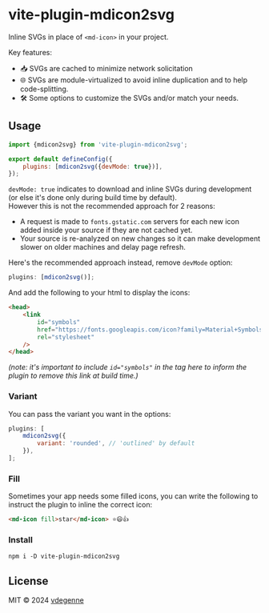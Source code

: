 # vite-plugin-mdicon2svg

Inline SVGs in place of `<md-icon>` in your project.

Key features:

- 📥 SVGs are cached to minimize network solicitation
- 🌐 SVGs are module-virtualized to avoid inline duplication and to help code-splitting.
- 🛠️ Some options to customize the SVGs and/or match your needs.

## Usage

```js
import {mdicon2svg} from 'vite-plugin-mdicon2svg';

export default defineConfig({
	plugins: [mdicon2svg({devMode: true})],
});
```

`devMode: true` indicates to download and inline SVGs during development (or else it's done only during build time by default).  
However this is not the recommended approach for 2 reasons:

- A request is made to `fonts.gstatic.com` servers for each new icon added inside your source if they are not cached yet.
- Your source is re-analyzed on new changes so it can make development slower on older machines and delay page refresh.

Here's the recommended approach instead, remove `devMode` option:

```js
plugins: [mdicon2svg()];
```

And add the following to your html to display the icons:

```html
<head>
	<link
		id="symbols"
		href="https://fonts.googleapis.com/icon?family=Material+Symbols+Outlined"
		rel="stylesheet"
	/>
</head>
```

_(note: it's important to include `id="symbols"` in the tag here to inform the plugin to remove this link at build time.)_

### Variant

You can pass the variant you want in the options:

```js
plugins: [
	mdicon2svg({
		variant: 'rounded', // 'outlined' by default
	}),
];
```

### Fill

Sometimes your app needs some filled icons, you can write the following to instruct the plugin to inline the correct icon:

```html
<md-icon fill>star</md-icon> ⭐😄👍
```

### Install

```
npm i -D vite-plugin-mdicon2svg
```

<!--
## Known limitations

- This plugin relies on `lit-html`, and the SVGs are wrapped inside `html` tagged templates. That means you will need `lit-html` (or `lit`) installed in your project. That also means icons in raw html files won't get inlined.
-->

## License

MIT ©️ 2024 [vdegenne](https://github.com/vdegenne)
